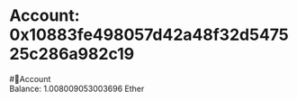 
Account: 0x10883fe498057d42a48f32d547525c286a982c19
===================================================
  
#📜Account  
Balance: 1.008009053003696 Ether